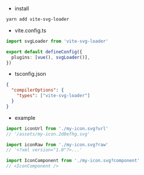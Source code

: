 - install

```sh
yarn add vite-svg-loader
```

- vite.config.ts

```ts
import svgLoader from 'vite-svg-loader'

export default defineConfig({
  plugins: [vue(), svgLoader()],
})
```

- tsconfig.json

```json
{
  "compilerOptions": {
    "types": ["vite-svg-loader"]
  }
}
```

- example

```js
import iconUrl from './my-icon.svg?url'
// '/assets/my-icon.2d8efhg.svg'

import iconRaw from './my-icon.svg?raw'
// '<?xml version="1.0"?>...'

import IconComponent from './my-icon.svg?component'
// <IconComponent />
```
